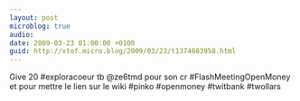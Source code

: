 ```yaml
---
layout: post
microblog: true
audio: 
date: 2009-03-23 01:00:00 +0100
guid: http://xtof.micro.blog/2009/03/23/t1374683958.html
---
```

Give 20 #exploracoeur tb @ze6tmd pour son cr #FlashMeetingOpenMoney et pour mettre le lien sur le wiki #pinko #openmoney #twitbank #twollars
